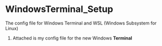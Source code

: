 # WindowsTerminal_Setup
The config file for Windows Terminal and WSL (Windows Subsystem for Linux)

1. Attached is my config file for the new Windows **Terminal**
